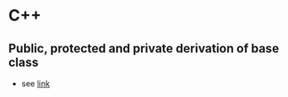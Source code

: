 # C++

## Public, protected and private derivation of base class
- see [link](https://www.programiz.com/cpp-programming/public-protected-private-inheritance)
  
